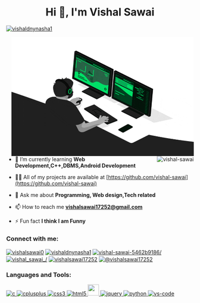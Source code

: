 <h1 align="center">Hi 👋, I'm Vishal Sawai</h1>
<p align="left"> <a href="https://twitter.com/vishaldnynasha1" target="blank"><img src="https://img.shields.io/twitter/follow/vishaldnynasha1?logo=twitter&style=for-the-badge" alt="vishaldnynasha1" /></a> </p>
<img align="right" src="developer.gif" width="490" height="320"/>
<p>&nbsp;<img align="right" src="https://github-readme-stats.vercel.app/api?username=vishal-sawai&show_icons=true&locale=en&title_color=ffffff&icon_color=bb2acf&text_color=daf7dc&bg_color=151515"" alt="vishal-sawai" /></p>

- 🌱 I’m currently learning **Web Development,C++,DBMS,Android Development**

- 👨‍💻 All of my projects are available at [https://github.com/vishal-sawai](https://github.com/vishal-sawai)

- 💬 Ask me about **Programming, Web design,Tech related**

- 📫 How to reach me **vishalsawai17252@gmail.com**

- ⚡ Fun fact **I think I am Funny**
 
<h3 align="left">Connect with me:</h3>
<p align="left">
<a href="https://dev.to/vishalsawai0" target="blank"><img align="center" src="https://cdn.jsdelivr.net/npm/simple-icons@3.0.1/icons/dev-dot-to.svg" alt="vishalsawai0" height="30" width="40" /></a>
<a href="https://twitter.com/vishaldnynasha1" target="blank"><img align="center" src="https://cdn.jsdelivr.net/npm/simple-icons@3.0.1/icons/twitter.svg" alt="vishaldnynasha1" height="30" width="40" /></a>
<a href="https://linkedin.com/in/vishal-sawai-5462b9186/" target="blank"><img align="center" src="https://cdn.jsdelivr.net/npm/simple-icons@3.0.1/icons/linkedin.svg" alt="vishal-sawai-5462b9186/" height="30" width="40" /></a>
<a href="https://instagram.com/vishal_sawai_/" target="blank"><img align="center" src="https://cdn.jsdelivr.net/npm/simple-icons@3.0.1/icons/instagram.svg" alt="vishal_sawai_/" height="30" width="40" /></a>
<a href="https://www.hackerrank.com/vishalsawai17252" target="blank"><img align="center" src="https://cdn.jsdelivr.net/npm/simple-icons@3.0.1/icons/hackerrank.svg" alt="vishalsawai17252" height="30" width="40" /></a>
<a href="https://www.hackerearth.com/@vishalsawai17252" target="blank"><img align="center" src="https://cdn.jsdelivr.net/npm/simple-icons@3.0.1/icons/hackerearth.svg" alt="@vishalsawai17252" height="30" width="40" /></a>
</p>

<h3 align="left">Languages and Tools:</h3>
<p align="left"> <a href="https://www.cprogramming.com/" target="_blank"> <img src="https://hackr.io/tutorials/c/logo-c.svg?ver=1553674176" alt="c" width="30" height="30"/> </a> 
  <a href="https://www.w3schools.com/cpp/" target="_blank"> <img src="https://upload.wikimedia.org/wikipedia/commons/1/18/ISO_C%2B%2B_Logo.svg" alt="cplusplus" width="30" height="30"/> </a> 
  <a href="https://www.w3schools.com/css/" target="_blank"> <img src="https://upload.wikimedia.org/wikipedia/commons/d/d5/CSS3_logo_and_wordmark.svg" alt="css3" width="30" height="30"/> </a> 
  <a href="https://www.w3schools.com/html/" target="_blank"> <img src="https://upload.wikimedia.org/wikipedia/commons/6/61/HTML5_logo_and_wordmark.svg" alt="html5" width="30" height="30"/> </a> 
  <a href="https://developer.mozilla.org/en-US/docs/Web/JavaScript" target="_blank"> <img src="https://upload.wikimedia.org/wikipedia/commons/9/99/Unofficial_JavaScript_logo_2.svg" width="30" height="30"/> </a>
  <a href="https://jquery.com/" target="_blank"> <img src="https://openjsf.org/wp-content/uploads/sites/84/2019/10/jquery-logo-vertical_large_square.png" alt="jquery" width="30" height="30"/> </a>
  <a href="https://www.python.org" target="_blank"> <img src="https://avatars0.githubusercontent.com/u/1525981?s=200&v=4" alt="python" width="30" height="30"/> </a>
<a href="https://code.visualstudio.com/" target="_blank"> <img src="https://upload.wikimedia.org/wikipedia/commons/9/9a/Visual_Studio_Code_1.35_icon.svg" alt="vs-code" width="40" height="40"/> </a>
</p>

